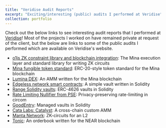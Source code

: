 ```yaml
---
title: "Veridise Audit Reports"
excerpt: "Exciting/interesting (public) audits I performed at Veridise"
collection: portfolio
---
```


Check out the below links to see interesting audit reports
that I performed at [Veridise](https://veridise.com)!
Most of the projects I worked on have remained private at request
of the client, but the below are links to some of the public audits I
performed which are available on Veridise's website.
- [o1js ZK constraint library and blockchain integration](https://veridise.com/audits-archive/company/o1-labs/o1-labs-o1js-2024-08-27/): The Mina execution layer and standard library for writing ZK circuits
- [Mina fungible token standard](https://veridise.com/wp-content/uploads/2024/08/VAR_Mina_Foundation_240624_Mina_Fungible_Token_Standard-V3.pdf): ERC-20-style token standard for the Mina blockchain
- [Lumina DEX](https://veridise.com/audits-archive/company/lumina-labs/lumina-dex-2025-01-19/): An AMM written for the Mina blockchain
- [Edgeless network smart contracts](https://veridise.com/wp-content/uploads/2024/03/VAR_Edgeless_240315.pdf): A simple vault written in Solidity
- [Range Solidity vaults](https://veridise.com/wp-content/uploads/2023/10/VAR-range-230904-Range-GHO-Vault-3.pdf): ERC-4626 vaults in Solidity
- [Rate Limiting Nullifier from PSE](https://veridise.com/wp-content/uploads/2023/09/VAR-RLN.pdf): Privacy-preserving rate-limiting in circom
- [GoodEntry](https://veridise.com/audits-archive/company/good-entry-labs/good-entry-gev2-2023-11-30/): Managed vaults in Solidity
- [Cata Labs: Catalyst](https://veridise.com/wp-content/uploads/2024/05/VAR_Catalyst.pdf): A cross-chain custom AMM
- [Manta Network](https://veridise.com/audits-archive/company/manta-network/manta-chain-2023-09-01/): ZK-circuits for an L2
- [Tonic](https://veridise.com/audits-archive/company/tonic-foundation/tonic-2023-02-13/): An orderbook written for the NEAR blockchain


